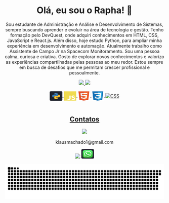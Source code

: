 <div align="center">
  <h1>Olá, eu sou o Rapha! 🖖</h1>

  <p>Sou estudante de Administração e Análise e Desenvolvimento de Sistemas, sempre buscando aprender e evoluir na área de       tecnologia e gestão.
  Tenho formação pelo DevQuest, onde adquiri conhecimentos em HTML, CSS, JavaScript e React.js. Além disso, hoje estudo          Python, para ampliar minha experiência em desenvolvimento e automação. Atualmente trabalho como Assistente de Campo Jr na      Spacecom Monitoramento.
  Sou uma pessoa calma, curiosa e criativa. Gosto de explorar novos conhecimentos e valorizo as experiências compartilhadas      pelas pessoas ao meu redor. Estou sempre em busca de desafios que me permitam crescer profissional e pessoalmente.
  </p>
</div>

<div align="center">
  <a href="https://github.com/KlausMachado">
  <img height="180em" src="https://github-readme-stats.vercel.app/api?username=KlausMachado&show_icons=true&theme=tokyonight&include_all_commits=true&count_private=true"/>
  <img height="180em" src="https://github-readme-stats.vercel.app/api/top-langs/?username=KlausMachado&layout=compact&langs_count=6&theme=tokyonight"/>
</div>
<div align="center" style="display: inline_block"><br>
  <img align="center" alt="Python" height="30" width="40" src="https://github.com/gui-bus/TechIcons/blob/main/Dark/Python.svg">
  <img align="center" alt="Js" height="30" width="40" src="https://raw.githubusercontent.com/devicons/devicon/master/icons/javascript/javascript-plain.svg">
  <img align="center" alt="HTML" height="30" width="40" src="https://raw.githubusercontent.com/devicons/devicon/master/icons/html5/html5-original.svg">
  <img align="center" alt="CSS" height="30" width="40" src="https://raw.githubusercontent.com/devicons/devicon/master/icons/css3/css3-original.svg">
   <img align="center" alt="CSS" height="30" width="40" 
        src="https://cdn.jsdelivr.net/gh/devicons/devicon/icons/react/react-original.svg" />
</div>
 
 <br>
 
  <div align="center"> 
    <h2>Contatos</h2>  
  </div>
 
<div align="center"> 
  <a href="https://mailto:klausmachado1@gmail.com" target="_blank"><img src="https://img.shields.io/badge/-Gmail-%23333?style=for-the-badge&logo=gmail&logoColor=white" target="_blank"></a> <p>klausmachado1@gmail.com</p>
  <a href="https://www.linkedin.com/in/raphael-machado-de-farias-149964207/" target="_blank"><img src="https://img.shields.io/badge/-LinkedIn-%230077B5?style=for-the-badge&logo=linkedin&logoColor=white" target="_blank"></a>
  <a href="https://wa.me/qr/AIKP6LV7RS55L1" target="_blank"><img height="30" width="40" src="https://github.com/gui-bus/TechIcons/blob/main/Dark/Whatsapp.svg" target="_blank"></a>
  
 
  ![snake gif](https://github.com/KlausMachado/KlausMachado/blob/output/github-snake-dark.svg)
</div>

